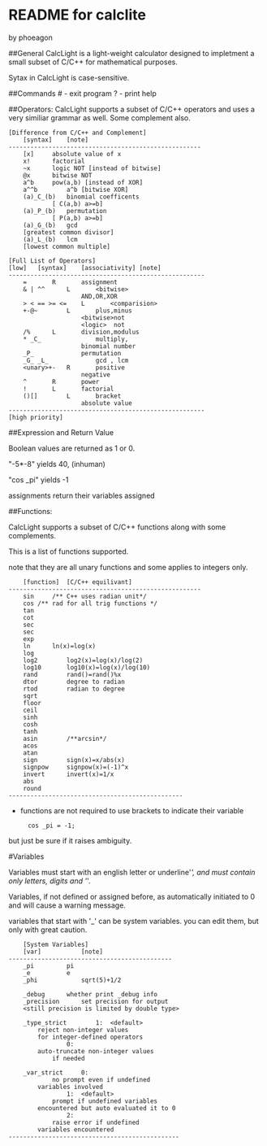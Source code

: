 README for calclite
=============================

by phoeagon

##General
CalcLight is a light-weight calculator designed to impletment a small subset of C/C++ for mathematical purposes.

Sytax in CalcLight is case-sensitive.

##Commands 
	#	- exit program
	?	- print help 

##Operators:
CalcLight supports a subset of C/C++ operators and uses a very similiar grammar as well. Some complement also.

	[Difference from C/C++ and Complement]
		[syntax]	[note]
	-----------------------------------------------------
		[x]		absolute value of x
		x!		factorial
		~x		logic NOT [instead of bitwise]
		@x		bitwise NOT
		a^b		pow(a,b) [instead of XOR]
		a^^b		a^b [bitwise XOR]
		(a)_C_(b)	binomial coefficents
				[ C(a,b) a>=b]
		(a)_P_(b)	permutation 
				[ P(a,b) a>=b]
		(a)_G_(b)	gcd
		[greatest common divisor]
		(a)_L_(b)	lcm
		[lowest common multiple]			

	[Full List of Operators]
	[low]	[syntax]	[associativity]	[note]
	------------------------------------------------------
		=		R		assignment
		& | ^^		L		<bitwise> 
						AND,OR,XOR
		> < == >= <=	L		<comparision>
		+-@~		L		plus,minus
						<bitwise>not
						<logic>  not
		/%		L		division,modulus
		* _C_				multiply,
						binomial number
		_P_				permutation
		_G_ _L_				gcd , lcm
		<unary>+-	R		positive
						negative
		^		R		power
		!		L		factorial
		()[]		L		bracket
						absolute value
	------------------------------------------------------
	[high priority]

##Expression and Return Value

Boolean values are returned as 1 or 0.

"-5*-8" yields 40, (inhuman)

"cos _pi" yields -1

assignments return their variables assigned
	
##Functions:

CalcLight supports a subset of C/C++ functions along with some complements.

This is a list of functions supported.

note that they are all unary functions and some applies to integers only.

		[function]	[C/C++ equilivant]
	-----------------------------------------------------
		sin		/** C++ uses radian unit*/
		cos	/**	rad for all trig functions */
		tan
		cot
		sec
		sec
		exp
		ln		ln(x)=log(x)
		log		
		log2		log2(x)=log(x)/log(2)
		log10		log10(x)=log(x)/log(10)
		rand		rand()=rand()%x
		dtor		degree to radian
		rtod		radian to degree
		sqrt
		floor
		ceil
		sinh
		cosh
		tanh
		asin		/**arcsin*/
		acos
		atan
		sign		sign(x)=x/abs(x)
		signpow		signpow(x)=(-1)^x
		invert		invert(x)=1/x
		abs
		round
	------------------------------------------------

+ functions are not required to use brackets to indicate their variable
		
		cos _pi = -1;	

but just be sure if it raises ambiguity.

#Variables

Variables must start with an english letter or underline'_', and must contain only letters, digits and '_'.

Variables, if not defined or assigned before, as automatically initiated to 0 and will cause a warning message.

variables that start with '_' can be system variables. you can edit them, but only with great caution.

		[System Variables]
		[var]			[note]
	---------------------------------------------
		_pi			pi
		_e			e
		_phi			sqrt(5)+1/2

		_debug 		whether print _debug info
		_precision		set precision for output
		<still precision is limited by double type>

		_type_strict		1:	<default>
			reject non-integer values 
			for integer-defined operators
					0:
			auto-truncate non-integer values 
				if needed

		_var_strict		0:
				no prompt even if undefined 
			variables involved
					1:	<default>
				prompt if undefined variables
			encountered but auto evaluated it to 0
					2:
				raise error if undefined 
			variables encountered
	-----------------------------------------------

